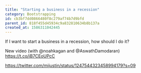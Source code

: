 ```yaml
---
title: "Starting a business in a recession"
category: Bootstrapping
id: cb3bf7dd0866480f8c279af74b7d9bfd
parent_id: 818f455d45934c9a832810634b8b137a
created_at: 1586311042445
---
```


If I want to start a business in a recession, how should I do it?

New video (with @noahkagan and @AswathDamodaran) https://t.co/iB7CEoUPcC

https://twitter.com/mijustin/status/1247544323458994179?s=09
                